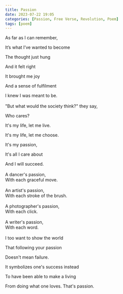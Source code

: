 ```yaml
---
title: Passion
date: 2023-07-22 19:05
categories: [Passion, Free Verse, Revolution, Poem]
tags: [poem]
---
```


As far as I can remember,

It’s what I’ve wanted to become

The thought just hung

And it felt right

It brought me joy

And a sense of fulfilment

I knew I was meant to be.
\
\
"But what would the society think?" they say,

Who cares?

It's my life, let me live.

It's my life, let me choose.

It's my passion,

It's all I care about

And I will succeed.
\
\
A dancer's passion,
\
With each graceful move.
\
\
An artist's passion,
\
With each stroke of the brush.
\
\
A photographer's passion,
\
With each click.
\
\
A writer's passion,
\
With each word.
\
\
I too want to show the world

That following your passion

Doesn't mean failure.

It symbolizes one's success instead

To have been able to make a living

From doing what one loves.
That's passion.

